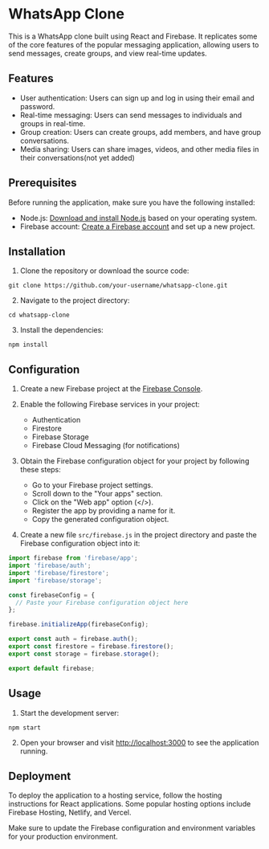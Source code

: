 # WhatsApp Clone

This is a WhatsApp clone built using React and Firebase. It replicates some of the core features of the popular messaging application, allowing users to send messages, create groups, and view real-time updates.

## Features

- User authentication: Users can sign up and log in using their email and password.
- Real-time messaging: Users can send messages to individuals and groups in real-time.
- Group creation: Users can create groups, add members, and have group conversations.
- Media sharing: Users can share images, videos, and other media files in their conversations(not yet added)

## Prerequisites

Before running the application, make sure you have the following installed:

- Node.js: [Download and install Node.js](https://nodejs.org/en/download/) based on your operating system.
- Firebase account: [Create a Firebase account](https://firebase.google.com/) and set up a new project.

## Installation

1. Clone the repository or download the source code:

```
git clone https://github.com/your-username/whatsapp-clone.git
```

2. Navigate to the project directory:

```
cd whatsapp-clone
```

3. Install the dependencies:

```
npm install
```

## Configuration

1. Create a new Firebase project at the [Firebase Console](https://console.firebase.google.com/).

2. Enable the following Firebase services in your project:
   - Authentication
   - Firestore
   - Firebase Storage
   - Firebase Cloud Messaging (for notifications)

3. Obtain the Firebase configuration object for your project by following these steps:
   - Go to your Firebase project settings.
   - Scroll down to the "Your apps" section.
   - Click on the "Web app" option (</>).
   - Register the app by providing a name for it.
   - Copy the generated configuration object.

4. Create a new file `src/firebase.js` in the project directory and paste the Firebase configuration object into it:

```javascript
import firebase from 'firebase/app';
import 'firebase/auth';
import 'firebase/firestore';
import 'firebase/storage';

const firebaseConfig = {
  // Paste your Firebase configuration object here
};

firebase.initializeApp(firebaseConfig);

export const auth = firebase.auth();
export const firestore = firebase.firestore();
export const storage = firebase.storage();

export default firebase;
```

## Usage

1. Start the development server:

```
npm start
```

2. Open your browser and visit [http://localhost:3000](http://localhost:3000) to see the application running.

## Deployment

To deploy the application to a hosting service, follow the hosting instructions for React applications. Some popular hosting options include Firebase Hosting, Netlify, and Vercel.

Make sure to update the Firebase configuration and environment variables for your production environment.

